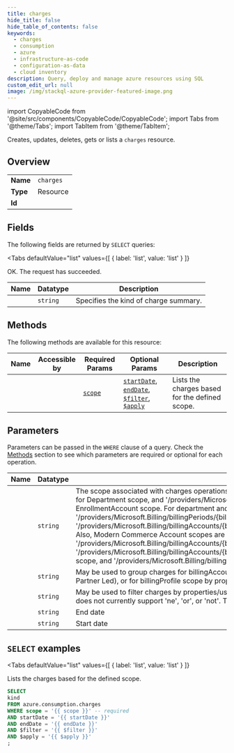```yaml
--- 
title: charges
hide_title: false
hide_table_of_contents: false
keywords:
  - charges
  - consumption
  - azure
  - infrastructure-as-code
  - configuration-as-data
  - cloud inventory
description: Query, deploy and manage azure resources using SQL
custom_edit_url: null
image: /img/stackql-azure-provider-featured-image.png
---
```


import CopyableCode from '@site/src/components/CopyableCode/CopyableCode';
import Tabs from '@theme/Tabs';
import TabItem from '@theme/TabItem';

Creates, updates, deletes, gets or lists a <code>charges</code> resource.

## Overview
<table><tbody>
<tr><td><b>Name</b></td><td><code>charges</code></td></tr>
<tr><td><b>Type</b></td><td>Resource</td></tr>
<tr><td><b>Id</b></td><td><CopyableCode code="azure.consumption.charges" /></td></tr>
</tbody></table>

## Fields

The following fields are returned by `SELECT` queries:

<Tabs
    defaultValue="list"
    values={[
        { label: 'list', value: 'list' }
    ]}
>
<TabItem value="list">

OK. The request has succeeded.

<table>
<thead>
    <tr>
    <th>Name</th>
    <th>Datatype</th>
    <th>Description</th>
    </tr>
</thead>
<tbody>
<tr>
    <td><CopyableCode code="kind" /></td>
    <td><code>string</code></td>
    <td>Specifies the kind of charge summary.</td>
</tr>
</tbody>
</table>
</TabItem>
</Tabs>

## Methods

The following methods are available for this resource:

<table>
<thead>
    <tr>
    <th>Name</th>
    <th>Accessible by</th>
    <th>Required Params</th>
    <th>Optional Params</th>
    <th>Description</th>
    </tr>
</thead>
<tbody>
<tr>
    <td><a href="#list"><CopyableCode code="list" /></a></td>
    <td><CopyableCode code="select" /></td>
    <td><a href="#parameter-scope"><code>scope</code></a></td>
    <td><a href="#parameter-startDate"><code>startDate</code></a>, <a href="#parameter-endDate"><code>endDate</code></a>, <a href="#parameter-$filter"><code>$filter</code></a>, <a href="#parameter-$apply"><code>$apply</code></a></td>
    <td>Lists the charges based for the defined scope.</td>
</tr>
</tbody>
</table>

## Parameters

Parameters can be passed in the `WHERE` clause of a query. Check the [Methods](#methods) section to see which parameters are required or optional for each operation.

<table>
<thead>
    <tr>
    <th>Name</th>
    <th>Datatype</th>
    <th>Description</th>
    </tr>
</thead>
<tbody>
<tr id="parameter-scope">
    <td><CopyableCode code="scope" /></td>
    <td><code>string</code></td>
    <td>The scope associated with charges operations. This includes '/providers/Microsoft.Billing/billingAccounts/&#123;billingAccountId&#125;/departments/&#123;departmentId&#125;' for Department scope, and '/providers/Microsoft.Billing/billingAccounts/&#123;billingAccountId&#125;/enrollmentAccounts/&#123;enrollmentAccountId&#125;' for EnrollmentAccount scope. For department and enrollment accounts, you can also add billing period to the scope using '/providers/Microsoft.Billing/billingPeriods/&#123;billingPeriodName&#125;'. For e.g. to specify billing period at department scope use '/providers/Microsoft.Billing/billingAccounts/&#123;billingAccountId&#125;/departments/&#123;departmentId&#125;/providers/Microsoft.Billing/billingPeriods/&#123;billingPeriodName&#125;'. Also, Modern Commerce Account scopes are '/providers/Microsoft.Billing/billingAccounts/&#123;billingAccountId&#125;' for billingAccount scope, '/providers/Microsoft.Billing/billingAccounts/&#123;billingAccountId&#125;/billingProfiles/&#123;billingProfileId&#125;' for billingProfile scope, '/providers/Microsoft.Billing/billingAccounts/&#123;billingAccountId&#125;/billingProfiles/&#123;billingProfileId&#125;/invoiceSections/&#123;invoiceSectionId&#125;' for invoiceSection scope, and '/providers/Microsoft.Billing/billingAccounts/&#123;billingAccountId&#125;/customers/&#123;customerId&#125;' specific for partners.</td>
</tr>
<tr id="parameter-$apply">
    <td><CopyableCode code="$apply" /></td>
    <td><code>string</code></td>
    <td>May be used to group charges for billingAccount scope by properties/billingProfileId, properties/invoiceSectionId, properties/customerId (specific for Partner Led), or for billingProfile scope by properties/invoiceSectionId.</td>
</tr>
<tr id="parameter-$filter">
    <td><CopyableCode code="$filter" /></td>
    <td><code>string</code></td>
    <td>May be used to filter charges by properties/usageEnd (Utc time), properties/usageStart (Utc time). The filter supports 'eq', 'lt', 'gt', 'le', 'ge', and 'and'. It does not currently support 'ne', 'or', or 'not'. Tag filter is a key value pair string where key and value is separated by a colon (:).</td>
</tr>
<tr id="parameter-endDate">
    <td><CopyableCode code="endDate" /></td>
    <td><code>string</code></td>
    <td>End date</td>
</tr>
<tr id="parameter-startDate">
    <td><CopyableCode code="startDate" /></td>
    <td><code>string</code></td>
    <td>Start date</td>
</tr>
</tbody>
</table>

## `SELECT` examples

<Tabs
    defaultValue="list"
    values={[
        { label: 'list', value: 'list' }
    ]}
>
<TabItem value="list">

Lists the charges based for the defined scope.

```sql
SELECT
kind
FROM azure.consumption.charges
WHERE scope = '{{ scope }}' -- required
AND startDate = '{{ startDate }}'
AND endDate = '{{ endDate }}'
AND $filter = '{{ $filter }}'
AND $apply = '{{ $apply }}'
;
```
</TabItem>
</Tabs>
